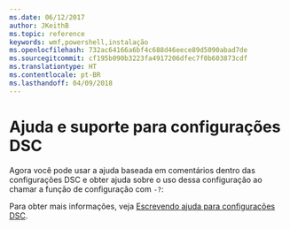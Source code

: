 ```yaml
---
ms.date: 06/12/2017
author: JKeithB
ms.topic: reference
keywords: wmf,powershell,instalação
ms.openlocfilehash: 732ac64166a6bf4c688d46eece89d5090abad7de
ms.sourcegitcommit: cf195b090b3223fa4917206dfec7f0b603873cdf
ms.translationtype: HT
ms.contentlocale: pt-BR
ms.lasthandoff: 04/09/2018
---
```

# <a name="help-support-for-dsc-configurations"></a>Ajuda e suporte para configurações DSC

Agora você pode usar a ajuda baseada em comentários dentro das configurações DSC e obter ajuda sobre o uso dessa configuração ao chamar a função de configuração com `-?`:

Para obter mais informações, veja [Escrevendo ajuda para configurações DSC](https://msdn.microsoft.com/powershell/dsc/confighelp).